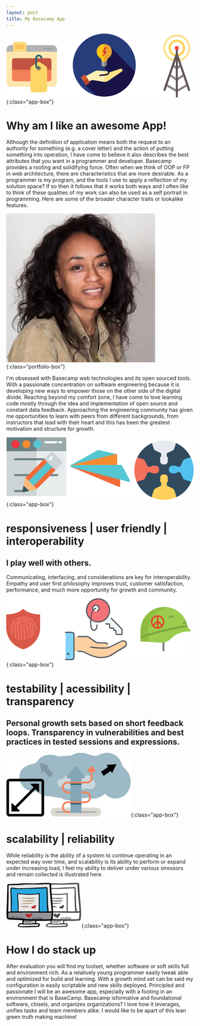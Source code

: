 ```yaml
---
layout: post
title: My Basecamp App
---
```


![appidea](/img/app1.png){:class="app-box"}

# Why am I like an awesome App!


Although the definition of application means both the request to an authority for something (e.g. a cover letter) and the action of putting something into operation, I have come to believe it also describes the best attributes that you want in a programmer and developer.  Basecamp provides a rooting and solidifying force.  Often when we think of OOP or FP in web architecture, there are characteristics that are more desirable.  As a programmer is my program, and the tools I use to apply a reflection of my solution space?  If so then it follows that it works both ways and I often like to think of these qualities of my work can also be used as a self portrait in programming.  Here are some of the broader character traits or lookalike features.

![me](/img/me.jpg){:class="portfolio-box"}


I'm obsessed with Basecamp web technologies and its open sourced tools. With a passionate concentration on software engineering because it is developing new ways to empower those on the other side of the digital divide. Reaching beyond my comfort zone, I have come to love learning code mostly through the idea and implementation of open source and constant data feedback. Approaching the engineering community has given me opportunities to learn with peers from different backgrounds,  from instructors that lead with their heart and this has been the greatest motivation and structure for growth.




![responsiveness](/img/res_app.png){:class="app-box"}

# responsiveness | user friendly | interoperability

## I play well with others. 
Communicating, interfacing, and considerations are key for interoperability. Empathy and user first philosophy improves trust, customer satisfaction, performance, and much more opportunity for growth and community.


![secure](/img/secure.png){:class="app-box"}

# testability | acessibility | transparency

## Personal growth sets based on short feedback loops. Transparency in vulnerabilities and best practices in tested sessions and expressions. 

![scale](/img/scale_cloud.png){:class="app-box"}

# scalability | reliability


 While reliability is the ability of a system to continue operating in an expected way over time, and scalability is its ability to perform or expand under increasing load, I feel my ability to deliver under various stressors and remain collected is illustrated here.




![screen](/img/screen.png){:class="app-box"}

# How I do stack up
 
After evaluation you will find my toolset, whether software or soft skills full and environment rich.
As a relatively young programmer easily tweak able and optimized for build and learning. With a growth mind set can be said my configuration is easily scriptable and new skills deployed.
Principled and passionate I will be an awesome app, especially with a footing in an environment that is BaseCamp. Basecamp isformative and foundational software, chisels, and organizes organizations? I love how it leverages, unifies tasks and team members alike. I would like to be apart of this lean green truth making machine!


